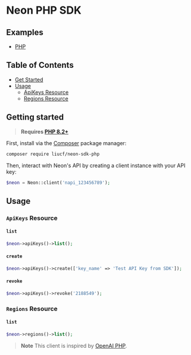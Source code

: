 # Neon PHP SDK

## Examples
- [PHP](example/README.md)

## Table of Contents
- [Get Started](#get-started)
- [Usage](#usage)
  - [ApiKeys Resource](#apikes-resource)
  - [Regions Resource](#regions-resource)



## Getting started

> **Requires [PHP 8.2+](https://php.net/releases/)**

First, install via the [Composer](https://getcomposer.org/) package manager:

```bash
composer require liucf/neon-sdk-php
```

Then, interact with Neon's API by creating a client instance with your API key:
```php
$neon = Neon::client('napi_123456789');
```
## Usage

### `ApiKeys` Resource

#### `list`
```php
$neon->apiKeys()->list();
```

#### `create`
```php
$neon->apiKeys()->create(['key_name' => 'Test API Key from SDK']);
```

#### `revoke`
```php
$neon->apiKeys()->revoke('2188549');
```


### `Regions` Resource

#### `list`
```php
$neon->regions()->list();
```

> **Note**
> This client is inspired by [OpenAI PHP](https://github.com/openai-php).
